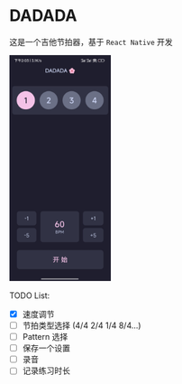 # DADADA

这是一个吉他节拍器，基于 `React Native` 开发

<img src="./doc/screenshot.jpg" height="400" />

TODO List:

- [x] 速度调节
- [ ] 节拍类型选择 (4/4 2/4 1/4 8/4...)
- [ ] Pattern 选择
- [ ] 保存一个设置
- [ ] 录音
- [ ] 记录练习时长
